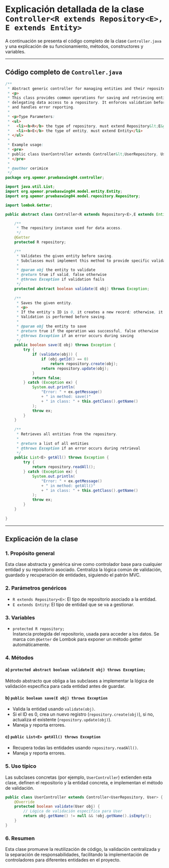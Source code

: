 # Explicación detallada de la clase `Controller<R extends Repository<E>, E extends Entity>`

A continuación se presenta el código completo de la clase `Controller.java` y una explicación de su funcionamiento, métodos, constructores y variables.

---

## Código completo de `Controller.java`

```java
/**
 * Abstract generic controller for managing entities and their repositories.
 * <p>
 * This class provides common operations for saving and retrieving entities,
 * delegating data access to a repository. It enforces validation before saving
 * and handles error reporting.
 *
 * <p>Type Parameters:
 * <ul>
 *   <li><b>R</b> the type of repository, must extend Repository&lt;E&gt;</li>
 *   <li><b>E</b> the type of entity, must extend Entity</li>
 * </ul>
 *
 * Example usage:
 * <pre>
 * public class UserController extends Controller&lt;UserRepository, User&gt; { ... }
 * </pre>
 *
 * @author cerimice
 */
package org.upemor.pruebaswing04.controller;

import java.util.List;
import org.upemor.pruebaswing04.model.entity.Entity;
import org.upemor.pruebaswing04.model.repository.Repository;

import lombok.Getter;

public abstract class Controller<R extends Repository<E>,E extends Entity>{

    /**
     * The repository instance used for data access.
     */
    @Getter 
    protected R repository;

    /**
     * Validates the given entity before saving.
     * Subclasses must implement this method to provide specific validation logic.
     *
     * @param obj the entity to validate
     * @return true if valid, false otherwise
     * @throws Exception if validation fails
     */
    protected abstract boolean validate(E obj) throws Exception;
    
    /**
     * Saves the given entity.
     * <p>
     * If the entity's ID is 0, it creates a new record; otherwise, it updates the existing record.
     * Validation is performed before saving.
     *
     * @param obj the entity to save
     * @return true if the operation was successful, false otherwise
     * @throws Exception if an error occurs during saving
     */
    public boolean save(E obj) throws Exception {
        try {
            if (validate(obj)) {
                if (obj.getId() == 0)
                    return repository.create(obj);
                return repository.update(obj);
            }
            return false;
        } catch (Exception ex) {
            System.out.println(
                "Error: " + ex.getMessage()
                + " in method: save()"
                + " in class: " + this.getClass().getName()
            );
            throw ex;
        }
    }
    
    /**
     * Retrieves all entities from the repository.
     *
     * @return a list of all entities
     * @throws Exception if an error occurs during retrieval
     */
    public List<E> getAll() throws Exception {
        try {
            return repository.readAll();
        } catch (Exception ex) {
            System.out.println(
                "Error: " + ex.getMessage()
                + " in method: getAll()"
                + " in class: " + this.getClass().getName()
            );
            throw ex;
        }
    }
    
}
```

---

## Explicación de la clase

### 1. Propósito general
Esta clase abstracta y genérica sirve como controlador base para cualquier entidad y su repositorio asociado. Centraliza la lógica común de validación, guardado y recuperación de entidades, siguiendo el patrón MVC.

### 2. Parámetros genéricos
- `R extends Repository<E>`: El tipo de repositorio asociado a la entidad.
- `E extends Entity`: El tipo de entidad que se va a gestionar.

### 3. Variables
- `protected R repository;`  
  Instancia protegida del repositorio, usada para acceder a los datos. Se marca con `@Getter` de Lombok para exponer un método getter automáticamente.

### 4. Métodos

#### a) `protected abstract boolean validate(E obj) throws Exception;`
Método abstracto que obliga a las subclases a implementar la lógica de validación específica para cada entidad antes de guardar.

#### b) `public boolean save(E obj) throws Exception`
- Valida la entidad usando `validate(obj)`.
- Si el ID es 0, crea un nuevo registro (`repository.create(obj)`), si no, actualiza el existente (`repository.update(obj)`).
- Maneja y reporta errores.

#### c) `public List<E> getAll() throws Exception`
- Recupera todas las entidades usando `repository.readAll()`.
- Maneja y reporta errores.

### 5. Uso típico
Las subclases concretas (por ejemplo, `UserController`) extienden esta clase, definen el repositorio y la entidad concreta, e implementan el método de validación.

```java
public class UserController extends Controller<UserRepository, User> {
    @Override
    protected boolean validate(User obj) {
        // Lógica de validación específica para User
        return obj.getName() != null && !obj.getName().isEmpty();
    }
}
```

### 6. Resumen
Esta clase promueve la reutilización de código, la validación centralizada y la separación de responsabilidades, facilitando la implementación de controladores para diferentes entidades en el proyecto.
